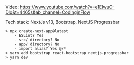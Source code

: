 Video: https://www.youtube.com/watch?v=e1EIwuO-Dlo&t=4465s&ab_channel=CodinginFlow

Tech stack: NextJs v13, Bootstrap, NextJS Progressbar

```
> npx create-next-app@latest
    - ESLint? Yes
    - src/ directory? No
    - app/ directory? No
    - import alias? Yes @/*
> yarn add bootstrap react-bootstrap nextjs-progressbar
> yarn dev
```